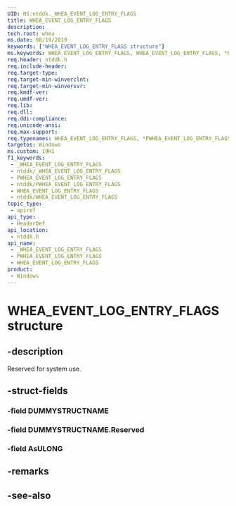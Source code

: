 ```yaml
---
UID: NS:ntddk._WHEA_EVENT_LOG_ENTRY_FLAGS
title: WHEA_EVENT_LOG_ENTRY_FLAGS
description: 
tech.root: whea
ms.date: 08/19/2019
keywords: ["WHEA_EVENT_LOG_ENTRY_FLAGS structure"]
ms.keywords: WHEA_EVENT_LOG_ENTRY_FLAGS, WHEA_EVENT_LOG_ENTRY_FLAGS, *PWHEA_EVENT_LOG_ENTRY_FLAGS,
req.header: ntddk.h
req.include-header: 
req.target-type: 
req.target-min-winverclnt: 
req.target-min-winversvr: 
req.kmdf-ver: 
req.umdf-ver: 
req.lib: 
req.dll: 
req.ddi-compliance: 
req.unicode-ansi: 
req.max-support: 
req.typenames: WHEA_EVENT_LOG_ENTRY_FLAGS, *PWHEA_EVENT_LOG_ENTRY_FLAGS
targetos: Windows
ms.custom: 19H1
f1_keywords:
 - _WHEA_EVENT_LOG_ENTRY_FLAGS
 - ntddk/_WHEA_EVENT_LOG_ENTRY_FLAGS
 - PWHEA_EVENT_LOG_ENTRY_FLAGS
 - ntddk/PWHEA_EVENT_LOG_ENTRY_FLAGS
 - WHEA_EVENT_LOG_ENTRY_FLAGS
 - ntddk/WHEA_EVENT_LOG_ENTRY_FLAGS
topic_type:
 - apiref
api_type:
 - HeaderDef
api_location:
 - ntddk.h
api_name:
 - _WHEA_EVENT_LOG_ENTRY_FLAGS
 - PWHEA_EVENT_LOG_ENTRY_FLAGS
 - WHEA_EVENT_LOG_ENTRY_FLAGS
product:
 - Windows
---
```


# WHEA_EVENT_LOG_ENTRY_FLAGS structure


## -description

Reserved for system use.

## -struct-fields

### -field DUMMYSTRUCTNAME

### -field DUMMYSTRUCTNAME.Reserved

### -field AsULONG

## -remarks

## -see-also

